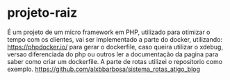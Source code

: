 # projeto-raiz
É um projeto de um micro framework em PHP, utilizado para otimizar o tempo com os clientes,
vai ser implementado a parte do docker, utilizando:
https://phpdocker.io/
para gerar o dockerfile, caso queira utilizar o xdebug, versao diferenciada do php ou outros
ler a documentação da pagina para saber como criar um dockerfile.
A parte de rotas utilizei o repositorio como exemplo.
https://github.com/alxbbarbosa/sistema_rotas_atigo_blog
